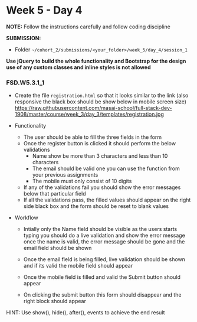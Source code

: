 # Week 5 - Day 4

**NOTE:** Follow the instructions carefully and follow coding discipline

**SUBMISSION:**

- Folder `~/cohort_2/submissions/<your_folder>/week_5/day_4/session_1` 

**Use jQuery to build the whole functionality and Bootstrap for the design use of any custom classes and inline styles is not allowed**

### FSD.W5.3.1_1
- Create the file `registration.html` so that it looks similar to the link (also responsive the black box should be show below in mobile screen size) https://raw.githubusercontent.com/masai-school/full-stack-dev-1908/master/course/week_3/day_3/templates/registration.jpg
- Functionality
  - The user should be able to fill the three fields in the form
  - Once the register button is clicked it should perform the below validations
    - Name show be more than 3 characters and less than 10 characters
    - The email should be valid one you can use the function from your previous assignments
    - The mobile must only consist of 10 digits
  - If any of the validations fail you should show the error messages below that particular field
  - If all the validations pass, the filled values should appear on the right side black box and the form should be reset to blank values
- Workflow
  
  - Intially only the Name field should be visible as the users starts typing you should do a live validation and show the error message once the name is valid, the error message should be gone and  the email field should be shown
  
  - Once the email field is being filled, live validation should be shown and if its valid the mobile field should appear
  
  - Once the mobile field is filled and valid the Submit button should appear
  
  - On clicking the submit button this form should disappear and the right block should appear
  

HINT: Use show(), hide(), after(), events to achieve the end result